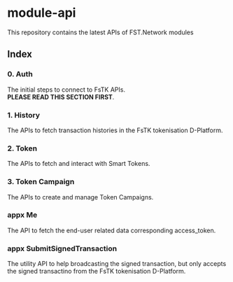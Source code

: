 # module-api
This repository contains the latest APIs of FST.Network modules

## Index

### 0. Auth

The initial steps to connect to FsTK APIs.  
**PLEASE READ THIS SECTION FIRST**.

### 1. History

The APIs to fetch transaction histories in the FsTK tokenisation D-Platform.

### 2. Token

The APIs to fetch and interact with Smart Tokens.

### 3. Token Campaign

The APIs to create and manage Token Campaigns.

### appx Me

The API to fetch the end-user related data corresponding access_token.

### appx SubmitSignedTransaction

The utility API to help broadcasting the signed transaction, but only accepts the signed transactino from the FsTK tokenisation D-Platform.
